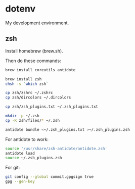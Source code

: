 # dotenv

My development environment.

## zsh

Install homebrew (brew.sh).

Then do these commands:

```bash
brew install coreutils antidote

brew install zsh
chsh -s `which zsh`

cp zsh/zshrc ~/.zshrc
cp zsh/dircolors ~/.dircolors

cp zsh/zsh_plugins.txt ~/.zsh_plugins.txt

mkdir -p ~/.zsh
cp -R zsh/files/* ~/.zsh

antidote bundle <~/.zsh_plugins.txt >~/.zsh_plugins.zsh
```

For antidote to work:

```bash
source '/usr/share/zsh-antidote/antidote.zsh'
antidote load
source ~/.zsh_plugins.zsh
```

For git:

```bash
git config --global commit.gpgsign true
gpg --gen-key
```